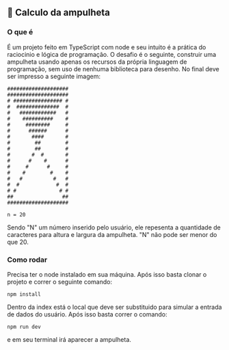 ## 🚀 Calculo da ampulheta

### O que é

É um projeto feito em TypeScript com node e seu intuito é a prática do raciocinio e lógica de programação.
O desafio é o seguinte, construir uma ampulheta usando apenas os recursos da própria linguagem de programação, sem uso de nenhuma biblioteca para desenho.
No final deve ser impresso a seguinte imagem:
```
####################
####################
# ################ #
#  ##############  #
#   ############   #
#    ##########    #
#     ########     #
#      ######      #
#       ####       #
#        ##        #
#        ##        #
#       #  #       #
#      #    #      #
#     #      #     #
#    #        #    #
#   #          #   #
#  #            #  #
# #              # #
##                ##
####################

n = 20
```

Sendo "N" um número inserido pelo usuário, ele repesenta a quantidade de caracteres para altura e largura da ampulheta.
"N" não pode ser menor do que 20.

### Como rodar

Precisa ter o node instalado em sua máquina.
Após isso basta clonar o projeto e correr o seguinte comando:

```
npm install
```

Dentro da index está o local que deve ser substituido para simular a entrada de dados do usuário.
Após isso basta correr o comando:

```
npm run dev
```

e em seu terminal irá aparecer a ampulheta.